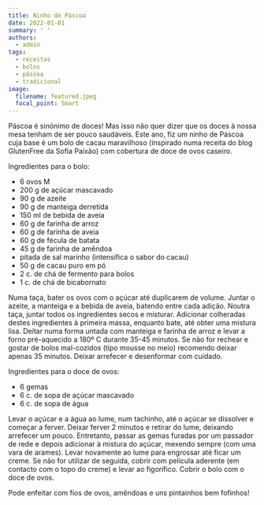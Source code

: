 ```yaml
---
title: Ninho de Páscoa
date: 2022-01-01
summary: ' '
authors:
  - admin
tags:
  - receitas
  - bolos
  - páscoa
  - tradicional
image:
  filename: featured.jpeg
  focal_point: Smart
---
```


Páscoa é sinónimo de doces! Mas isso não quer dizer que os doces à nossa mesa tenham de ser pouco saudáveis. Este ano, fiz um ninho de Páscoa cuja base é um bolo de cacau maravilhoso (inspirado numa receita do blog GlutenFree da Sofia Paixão) com cobertura de doce de ovos caseiro. 

Ingredientes para o bolo:
- 6 ovos M
- 200 g de açúcar mascavado
- 90 g de azeite
- 90 g de manteiga derretida
- 150 ml de bebida de aveia
- 60 g de farinha de arroz
- 60 g de farinha de aveia
- 60 g de fécula de batata
- 45 g de farinha de amêndoa
- pitada de sal marinho (intensifica o sabor do cacau)
- 50 g de cacau puro em pó
- 2 c. de chá de fermento para bolos
- 1 c. de chá de bicabornato

Numa taça, bater os ovos com o açúcar até duplicarem de volume. Juntar o azeite, a manteiga e a bebida de aveia, batendo entre cada adição. Noutra taça, juntar todos os ingredientes secos e misturar. Adicionar colheradas destes ingredientes à primeira massa, enquanto bate, até obter uma mistura lisa. Deitar numa forma untada com manteiga e farinha de arroz e levar a forno pré-aquecido a 180º C durante 35-45 minutos. Se não for rechear e gostar de bolos mal-cozidos (tipo mousse no meio) recomendo deixar apenas 35 minutos. Deixar arrefecer e desenformar com cuidado. 

Ingredientes para o doce de ovos:
- 6 gemas
- 6 c. de sopa de açúcar mascavado
- 6 c. de sopa de água

Levar o açúcar e a água ao lume, num tachinho, até o açúcar se dissolver e começar a ferver. Deixar ferver 2 minutos e retirar do lume, deixando arrefecer um pouco. Entretanto, passar as gemas furadas por um passador de rede e depois adicionar à mistura do açúcar, mexendo sempre (com uma vara de arames). Levar novamente ao lume para engrossar até ficar um creme. Se não for utilizar de seguida, cobrir com película aderente (em contacto com o topo do creme) e levar ao figorífico. Cobrir o bolo com o doce de ovos. 

Pode enfeitar com fios de ovos, amêndoas e uns pintainhos bem fofinhos! 